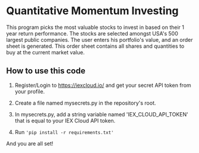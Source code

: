 # Quantitative Momentum Investing
This program picks the most valuable stocks to invest in based on their 1 year return performance.
The stocks are selected amongst USA's 500 largest public companies.
The user enters his portfolio's value, and an order sheet is generated. This order sheet contains all shares and quantities to buy at the current market value.

## How to use this code
1. Register/Login to https://iexcloud.io/ and get your secret API token from your profile.

2. Create a file named mysecrets.py in the repository's root.

3. In mysecrets.py, add a string variable named 'IEX_CLOUD_API_TOKEN' that is equal to your IEX Cloud API token.

4. Run ```'pip install -r requirements.txt'```

And you are all set!
